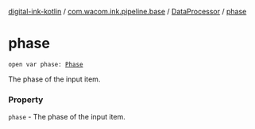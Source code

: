 [digital-ink-kotlin](../../index.md) / [com.wacom.ink.pipeline.base](../index.md) / [DataProcessor](index.md) / [phase](./phase.md)

# phase

`open var phase: `[`Phase`](../../com.wacom.ink/-phase/index.md)

The phase of the input item.

### Property

`phase` - The phase of the input item.